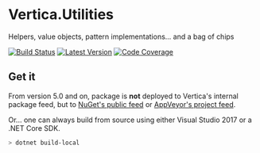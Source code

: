 # Vertica.Utilities

Helpers, value objects, pattern implementations... and a bag of chips

[![Build Status](https://ci.appveyor.com/api/projects/status/h8lks4laef9globw?svg=true)](https://ci.appveyor.com/project/VerticaAS/vertica-utilities)
[![Latest Version](https://img.shields.io/nuget/v/Vertica.Utilities.svg)](https://www.nuget.org/packages/Vertica.Utilities/)
[![Code Coverage](https://codecov.io/gh/vertica-as/Vertica.Utilities/branch/master/graph/badge.svg)](https://codecov.io/gh/vertica-as/Vertica.Utilities)

## Get it
From version 5.0 and on, package is **not** deployed to Vertica's internal package feed, but to [NuGet's public feed](https://www.nuget.org/packages/Vertica.Utilities/) or [AppVeyor's project feed](https://ci.appveyor.com/nuget/vertica-utilities-6mjrfbi807ea).

Or... one can always build from source using either Visual Studio 2017 or a .NET Core SDK.

```sh
> dotnet build-local
```
